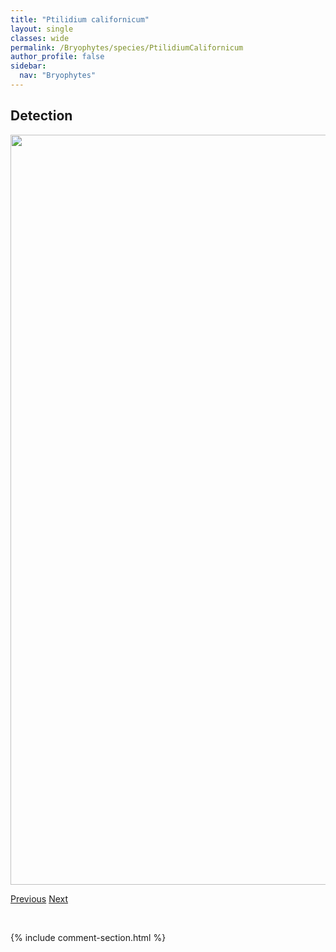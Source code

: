 ```yaml
---
title: "Ptilidium californicum"
layout: single
classes: wide
permalink: /Bryophytes/species/PtilidiumCalifornicum
author_profile: false
sidebar:
  nav: "Bryophytes"
---
```


<h2>Detection</h2>

<a href="https://drive.google.com/uc?export=view&id=1-vJB_1cPD_b_UZg4XPndEUXFAsiA3Ml5">
<img src="https://drive.google.com/uc?export=view&id=1-vJB_1cPD_b_UZg4XPndEUXFAsiA3Ml5" height = "1200" width = "800">
</a>


<a href="/DevelopmentWebsite/Bryophytes/species/PterygoneurumSubsessile" class="pagination--pager" title="Pterygoneurum subsessile">Previous</a> <a href="/DevelopmentWebsite/Bryophytes/species/RhizomniumMagnifolium" class="pagination--pager" title="Rhizomnium magnifolium">Next</a>

<p>&nbsp;</p>

{% include comment-section.html %}
